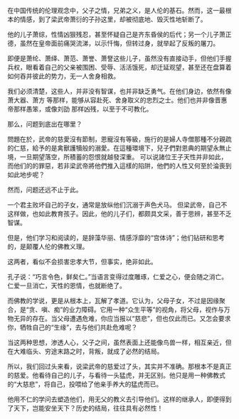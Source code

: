 在中国传统的伦理观念中，父子之情，兄弟之义，是人伦的基石。然而，这一最根本的情感，到了梁武帝萧衍的子孙这里，却被彻底地、毁灭性地斩断了。

他的儿子萧综，性情凶狠残忍，甚至怀疑自己是齐东昏侯的后代；另一个儿子萧正德，虽然在皇帝面前痛哭流涕，以示忏悔，但转过身，就举起了反叛的屠刀。

即便是萧纶、萧绎、萧范、萧誉、萧詧这些儿子，虽然没有直接动手，但他们手握兵权，眼看着自己的父亲被围困、受辱、活活饿死，却迁延观望，甚至还在盘算着如何吞并彼此的势力，无一人舍身相救。

我们必须清楚，这些人，并非没有智谋，也并非缺乏勇气。在他们身边，依然有像萧大器、萧方 等那样，能够从容赴死、舍身取义的忠烈之士。他们也并非像晋惠帝那样愚笨，或像刘劭 那样凶残，以至于不可教化。

那么，问题到底出在哪里？

問題在於，武帝的慈愛沒有節制，恩寵沒有等級，施行的是婦人寺僧那種不分親疏的仁慈，給予的是禽獸護犢般的溺愛。在這種環境下，兒子們對恩典的期望永無止境，一旦期望落空，所積蓄的怨恨就越發深重。
可以说諸位王子天性并非如此，而他们的的罪惡，若非梁武帝將他們推入這樣的陷阱，他們的人性又何至於淪喪到如此地步呢？

然而，问题还远不止于此。

一个君主败坏自己的子女，通常是放纵他们沉溺于声色犬马。
但梁武帝，自己不这样做，也如此教育孩子。因此，他的儿子们，都颇具文采，善于思辨，甚至不乏智谋。

但是，他们学习和阅读的，是辞藻华丽、情感浮靡的“宫体诗”；他们钻研和思考的，是颠覆人伦的佛教义理。

这两者，看似不会损害忠孝大节，但事实，绝非如此。

孔子说：“巧言令色，鲜矣仁。”当语言变得过度雕琢，仁爱之心，便会随之消亡。仁爱一旦消亡，天性的恩情，也就断绝了。

而佛教的学说，更是从根本上，瓦解了孝道。它认为，父母子女，不过是因缘聚合，是“贪、嗔、痴”的业力障碍。它用一种“众生平等”的视角，将父母，视作与万物无异的存在。当父母遭遇危难，你应当报以“慈悲”，但也仅此而已。又怎会要求你，牺牲自己的“生缘”，去与他们共赴危难呢？

当这两种思想，渗透人心，父子之间，虽然表面上还能像鸟兽一样，相互亲近，但在大难临头、穷途末路之时，背叛，就成了必然的结局。

所以，我们回过头来看，说梁武帝的慈爱过了头，其实并不准确。那根本不是真正的慈爱。他看待自己的儿子，与看待一头猛虎，并无区别。他只是用一种佛教式的“大慈悲”，将自己，投喂给了他亲手养大的猛虎而已。

他用不仁的学问去塑造他们，用无父的教义去引导他们。这样的继承人，即便得到了天下，岂能安坐天下？历史的结局，往往具有必然性！
